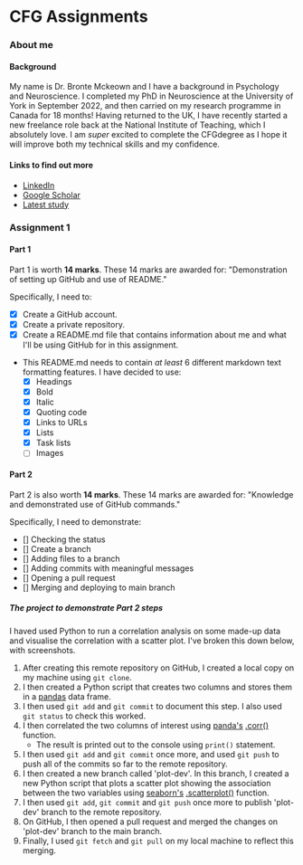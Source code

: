# CFG Assignments

### About me

#### Background
My name is Dr. Bronte Mckeown and I have a background in Psychology and Neuroscience. I completed my PhD in Neuroscience at the University of York in September 2022, and then carried on my research programme in Canada for 18 months! Having returned to the UK, I have recently started a new freelance role back at the National Institute of Teaching, which I absolutely love. I am *super* excited to complete the CFGdegree as I hope it will improve both my technical skills and my confidence.

#### Links to find out more
- [LinkedIn](www.linkedin.com/in/bronte-mckeown)
- [Google Scholar](https://scholar.google.com/citations?user=5HWZCp0AAAAJ&hl=en)
- [Latest study](https://www.researchsquare.com/article/rs-4131471/v1)

### Assignment 1

#### Part 1
Part 1 is worth **14 marks**. These 14 marks are awarded for: "Demonstration of setting up GitHub and use of README."

Specifically, I need to:
- [x] Create a GitHub account.
- [x] Create a private repository.
- [x] Create a README.md file that contains information about me and what I'll be using GitHub for in this assignment.
    
- This README.md needs to contain *at least* 6 different markdown text formatting features. I have decided to use:
  - [x] Headings
  - [x] Bold
  - [x] Italic
  - [x] Quoting code 
  - [x] Links to URLs
  - [x] Lists
  - [x] Task lists
  - [ ] Images

#### Part 2

Part 2 is also worth **14 marks**. These 14 marks are awarded for: "Knowledge and demonstrated use of GitHub commands."

Specifically, I need to demonstrate:
- [] Checking the status
- [] Create a branch
- [] Adding files to a branch
- [] Adding commits with meaningful messages
- [] Opening a pull request
- [] Merging and deploying to main branch

##### The project to demonstrate Part 2 steps

I haved used Python to run a correlation analysis on some made-up data and visualise the correlation with a scatter plot. I've broken this down below, with screenshots.

1. After creating this remote repository on GitHub, I created a local copy on my machine using `git clone`.
3. I then created a Python script that creates two columns and stores them in a [pandas](https://pandas.pydata.org/) data frame.
4. I then used `git add` and `git commit` to document this step. I also used `git status` to check this worked.
5. I then correlated the two columns of interest using [panda's](https://pandas.pydata.org/) [.corr()](https://pandas.pydata.org/pandas-docs/stable/reference/api/pandas.Series.corr.html) function.
    - The result is printed out to the console using `print()` statement.
8. I then used `git add` and `git commit` once more, and used `git push` to push all of the commits so far to the remote repository.
9. I then created a new branch called 'plot-dev'. In this branch, I created a new Python script that plots a scatter plot showing the association between the two variables using [seaborn's](https://seaborn.pydata.org/index.html) [.scatterplot()](https://seaborn.pydata.org/generated/seaborn.scatterplot.html) function.
10. I then used `git add`, `git commit` and `git push` once more to publish 'plot-dev' branch to the remote repository.
11. On GitHub, I then opened a pull request and merged the changes on 'plot-dev' branch to the main branch.
12. Finally, I used `git fetch` and `git pull` on my local machine to reflect this merging.
